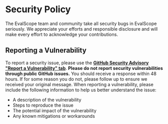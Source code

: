 # Security Policy
The EvalScope team and community take all security bugs in EvalScope seriously. We appreciate your efforts and responsible disclosure and will make every effort to acknowledge your contributions.
## Reporting a Vulnerability
To report a security issue, please use the **[GitHub Security Advisory "Report a Vulnerability" tab](https://github.com/modelscope/evalscope/security/advisories/new)**.
**Please do not report security vulnerabilities through public GitHub issues.**
You should receive a response within 48 hours. If for some reason you do not, please follow up to ensure we received your original message.
When reporting a vulnerability, please include the following information to help us better understand the issue:
- A description of the vulnerability
- Steps to reproduce the issue
- The potential impact of the vulnerability
- Any known mitigations or workarounds
